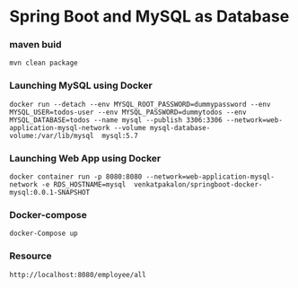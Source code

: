 # Spring Boot and MySQL as Database

### maven buid

```
mvn clean package
```

### Launching MySQL using Docker

```
docker run --detach --env MYSQL_ROOT_PASSWORD=dummypassword --env MYSQL_USER=todos-user --env MYSQL_PASSWORD=dummytodos --env MYSQL_DATABASE=todos --name mysql --publish 3306:3306 --network=web-application-mysql-network --volume mysql-database-volume:/var/lib/mysql  mysql:5.7
```

### Launching Web App using Docker

```
docker container run -p 8080:8080 --network=web-application-mysql-network -e RDS_HOSTNAME=mysql  venkatpakalon/springboot-docker-mysql:0.0.1-SNAPSHOT
```


### Docker-compose

```
docker-Compose up
```

### Resource
```
http://localhost:8080/employee/all
```
